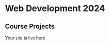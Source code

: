 # Web Development 2024
## Course Projects

<p>Your site is live <a href="https://mkonemo.github.io/Web-Development-2024/index.html">here </a>